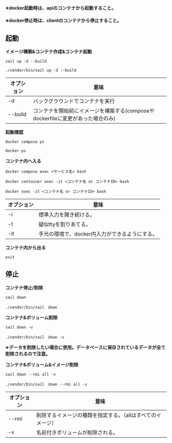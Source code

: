 #### ※docker起動時は、apiのコンテナから起動すること。
#### ※docker停止時は、clientのコンテナから停止すること。

## 起動
**イメージ構築&コンテナ作成&コンテナ起動**
```
sail up -d --build

./vendor/bin/sail up -d --build
```
|オプション|意味|
| ----- | ----- |
|-d     |バックグラウンドでコンテナを実行|
|--build|コンテナを開始前にイメージを構築する(composeやdockerfileに変更があった場合のみ)|

**起動確認**
```
docker compose ps

docker ps
```

**コンテナ内へ入る**
```
docker compose exec <サービス名> bash

docker container exec -it <コンテナ名 or コンテナID> bash

docker exec -it <コンテナ名 or コンテナID> bash
```
|オプション|意味|
| ----- | ----- |
|-i     |標準入力を開き続ける。|
|-t     |疑似ttyを割りあてる。|
|-it    |手元の環境で、docker内入力ができるようにする。|

**コンテナ内から出る**
```
exit
```

## 停止
**コンテナ停止/削除**
```
sail down

./vendor/bin/sail　down
```

**コンテナ&ボリューム削除**
```
sail down -v

./vendor/bin/sail　down -v
```
**※データを削除したい場合に使用。データベースに保存されているデータが全て削除されるので注意。**

**コンテナ&ボリューム&イメージ削除**
```
sail down --rmi all -v

./vendor/bin/sail　down --rmi all -v
```
|オプション|意味|
| ----- | ----- |
|--rmi  |削除するイメージの種類を指定する。（allはすべてのイメージ）|
|-v|名前付きボリュームが削除される。|

